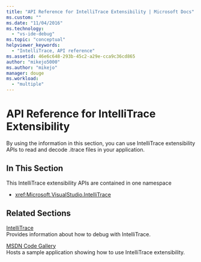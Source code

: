 ```yaml
---
title: "API Reference for IntelliTrace Extensibility | Microsoft Docs"
ms.custom: ""
ms.date: "11/04/2016"
ms.technology: 
  - "vs-ide-debug"
ms.topic: "conceptual"
helpviewer_keywords: 
  - "IntelliTrace, API reference"
ms.assetid: 46e6c648-293b-45c2-a29e-cca9c36cd865
author: "mikejo5000"
ms.author: "mikejo"
manager: douge
ms.workload: 
  - "multiple"
---
```

# API Reference for IntelliTrace Extensibility
By using the information in this section, you can use IntelliTrace extensibility APIs to read and decode .itrace files in your application.  
  
## In This Section  
 This IntelliTrace extensibility APIs are contained in one namespace  
  
-   <xref:Microsoft.VisualStudio.IntelliTrace>  
  
## Related Sections  
 [IntelliTrace](../debugger/intellitrace.md)  
 Provides information about how to debug with IntelliTrace.  
  
 [MSDN Code Gallery](http://go.microsoft.com/fwlink/?LinkId=166091)  
 Hosts a sample application showing how to use IntelliTrace extensibility.